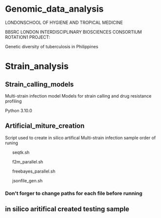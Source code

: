 # Genomic_data_analysis
LONDONSCHOOL OF HYGIENE AND TROPICAL MEDICINE

BBSRC LONDON INTERDISCIPLINARY BIOSCIENCES CONSORTIUM ROTATION1 PROJECT:

Genetic diversity of tuberculosis in Philippines
<h1>Strain_analysis</h1>
<h2>Strain_calling_models</h2>
Multi-strain infection model
Models for strain calling and drug resistance profiling

Python 3.10.0 

<h2>Artificial_miture_creation</h2>
Script used to create in silico artifical Multi-strain infection sample
order of runing
    <ol>seqtk.sh</ol>
    <ol>f2m_parallel.sh</ol>
    <ol>freebayes_parallel.sh</ol>
    <ol>jsonfile_gen.sh</ol>
    <h3> Don't forger to change paths for each file before running

<h2>in silico aritifical created testing sample</h2>
